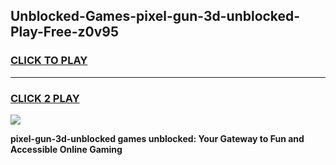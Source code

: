 
## Unblocked-Games-pixel-gun-3d-unblocked-Play-Free-z0v95
<h3>
<a href="https://premium76.site?title=pixel-gun-3d-unblocked&ref=10A">CLICK TO PLAY</a></h3>
<hr>

<h3>
<a href="https://premium76.site?title=pixel-gun-3d-unblocked&ref=10A">CLICK 2 PLAY</a>
  
</h3>

<a href="https://premium76.site?title=pixel-gun-3d-unblocked&ref=10A"><img src="https://clearcache.store/games.png"></a>


**pixel-gun-3d-unblocked games unblocked: Your Gateway to Fun and Accessible Online Gaming**
